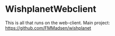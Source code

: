 # WishplanetWebclient
This is all that runs on the web-client.
Main project: https://github.com/FMMadsen/wishplanet
